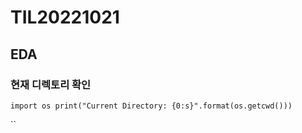 # TIL20221021

## EDA

### 현재 디렉토리 확인

`import os print("Current Directory: {0:s}".format(os.getcwd()))`

``
